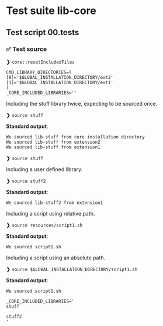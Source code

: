 # Test suite lib-core

## Test script 00.tests

### ✅ Test source

❯ `core::resetIncludedFiles`

```text
CMD_LIBRARY_DIRECTORIES=(
[0]='$GLOBAL_INSTALLATION_DIRECTORY/ext2'
[1]='$GLOBAL_INSTALLATION_DIRECTORY/ext1'
)
_CORE_INCLUDED_LIBRARIES=''
```

Including the stuff library twice, expecting to be sourced once.

❯ `source stuff`

**Standard output**:

```text
We sourced lib-stuff from core installation directory
We sourced lib-stuff from extension2
We sourced lib-stuff from extension1
```

❯ `source stuff`

Including a user defined library.

❯ `source stuff2`

**Standard output**:

```text
We sourced lib-stuff2 from extension1
```

Including a script using relative path.

❯ `source resources/script1.sh`

**Standard output**:

```text
We sourced script1.sh
```

Including a script using an absolute path.

❯ `source $GLOBAL_INSTALLATION_DIRECTORY/script1.sh`

**Standard output**:

```text
We sourced script1.sh
```

```text
_CORE_INCLUDED_LIBRARIES='
stuff

stuff2
'
```

